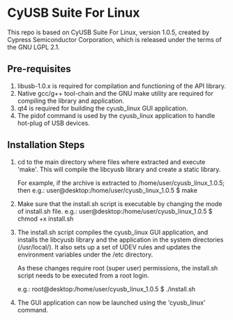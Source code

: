# CyUSB Suite For Linux

This repo is based on CyUSB Suite For Linux, version 1.0.5, created by
Cypress Semiconductor Corporation, which is released under the terms
of the GNU LGPL 2.1.

## Pre-requisites
 1. libusb-1.0.x is required for compilation and functioning of the API
    library.
 2. Native gcc/g++ tool-chain and the GNU make utility are required for
    compiling the library and application.
 2. qt4 is required for building the cyusb_linux GUI application.
 3. The pidof command is used by the cyusb_linux application to handle
    hot-plug of USB devices.

## Installation Steps

 1. cd to the main directory where files where extracted and execute 'make'.
    This will compile the libcyusb library and create a static library.

    For example, if the archive is extracted to /home/user/cyusb_linux_1.0.5; then
    e.g.: user@desktop:/home/user/cyusb_linux_1.0.5 $ make

 2. Make sure that the install.sh script is executable by changing the mode
    of install.sh file.
    e.g.: user@desktop:/home/user/cyusb_linux_1.0.5 $ chmod +x install.sh

 3. The install.sh script compiles the cyusb_linux GUI application, and installs
    the libcyusb library and the application in the system directories (/usr/local/).
    It also sets up a set of UDEV rules and updates the environment variables under
    the /etc directory.

    As these changes require root (super user) permissions, the install.sh script
    needs to be executed from a root login.

    e.g.: root@desktop:/home/user/cyusb_linux_1.0.5 $ ./install.sh

 4. The GUI application can now be launched using the 'cyusb_linux' command.
